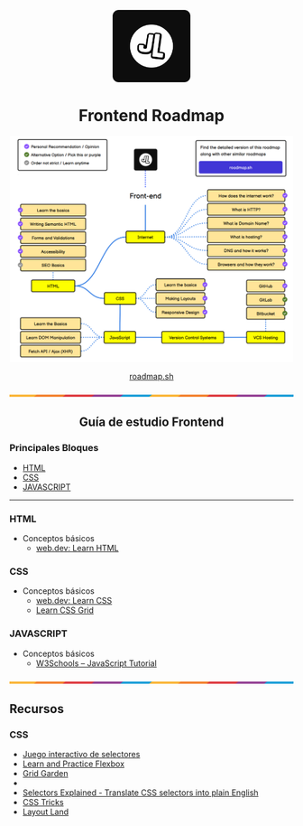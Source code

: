 <p align="center">  
  <img src="public/images/JL.png" height="128">
  <h1 align="center">Frontend Roadmap</h1>  
  <p align="center">
    <img src="public/images/roadmap.png" height="400">
  </p>
  <p align="center">
    <a href="https://roadmap.sh/frontend">
    	roadmap.sh
    </a>    
  </p>  
  <p>
    <img src="public/images/line.png">
  </p>
  <h2 align="center">Guía de estudio Frontend</h2>
  <p>
    <h3>Principales Bloques</h3>
    <ul>
      <li><a href="https://es.wikipedia.org/wiki/HTML">HTML</a></li>
      <li><a href="https://es.wikipedia.org/wiki/CSS">CSS</a></li>
      <li><a href="https://es.wikipedia.org/wiki/JavaScript">JAVASCRIPT</a></li>
    </ul>
  </p>
</p>



---
### HTML
- Conceptos básicos
  - [web.dev: Learn HTML](https://web.dev/learn/html)

### CSS
- Conceptos básicos
  - [web.dev: Learn CSS](https://web.dev/learn/css?hl=es)
  - [Learn CSS Grid](https://v2.scrimba.com/learn-css-grid-c02k)

### JAVASCRIPT
- Conceptos básicos
  - [W3Schools – JavaScript Tutorial](https://www.w3schools.com/js/)

<p align="center">
    <img src="public/images/line.png">
</p>

## Recursos
### CSS
- [Juego interactivo de selectores](https://flukeout.github.io/)
- [Learn and Practice Flexbox](https://flexboxfroggy.com/#es)
- [Grid Garden](https://cssgridgarden.com/#es)
- 
- [Selectors Explained - Translate CSS selectors into plain English](https://kittygiraudel.github.io/selectors-explained/)
- [CSS Tricks](https://css-tricks.com/tag/css/)
- [Layout Land](https://www.youtube.com/@LayoutLand/)
